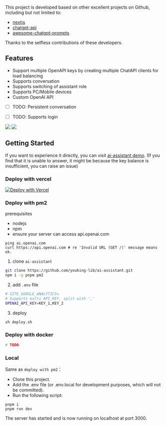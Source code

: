 This project is developed based on other excellent projects on Github, including but not limited to:

- [nextjs](https://github.com/vercel/next.js)
- [chatgpt-api](https://github.com/transitive-bullshit/chatgpt-api)
- [awesome-chatgpt-prompts](https://github.com/f/awesome-chatgpt-prompts)

Thanks to the selfless contributions of these developers.

## Features

- Support multiple OpenAPI keys by creating multiple ChatAPI clients for load balancing
- Supports conversation
- Supports switching of assistant role
- Supports PC/Mobile devices
- Custom OpenAI API
- [ ] TODO: Persistent conversation
- [ ] TODO: Supports login


![](./public/WX20230212-192111.png)
![](./public/WX20230212-192222.png)

## Getting Started

If you want to experience it directly, you can visit [ai-assistant demo](https://ai.gonote.io). (If you find that it is unable to answer, it might be because the key balance is insufficient, you can raise an issue)

### Deploy with vercel

[![Deploy with Vercel](https://vercel.com/button)](https://vercel.com/new/clone?repository-url=https%3A%2F%2Fgithub.com%2Fyouking-lib%2Fai-assistant&env=OPENAI_API_KEY&envDescription=OpenAI%20API%20Key)

### Deploy with pm2

prerequisites

- nodejs
- npm
- ensure your server can access api.openai.com

```shell
ping ai.openai.com
curl https://api.openai.com # re 'Invalid URL (GET /)' message means ok.
```

1. clone `ai-assistant`

```bash
git clone https://github.com/youking-lib/ai-assistant.git
npm i -g pnpm pm2
```

2. add `.env` file

```bash
# SITE_GOOGLE_ANALYTICS=
# Supports multi API_KEY, split with ','
OPENAI_API_KEY=KEY_1,KEY_2
```

3. deploy

```
sh deploy.sh
```

### Deploy with docker

```bash
# TODO
```

### Local

Same as `deploy with pm2`：

- Clone this project.
- Add the .env file (or .env.local for development purposes, which will not be committed).
- Run the following script:

```
pnpm i
pnpm run dev
```

The server has started and is now running on localhost at port 3000.
